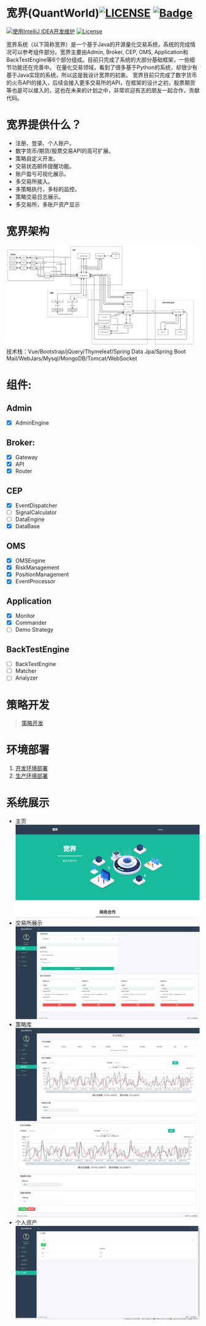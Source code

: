 # 宽界(QuantWorld)[![LICENSE](https://img.shields.io/badge/License-Anti%20996-blue.svg)](https://github.com/996icu/996.ICU/blob/master/LICENSE) [![Badge](https://img.shields.io/badge/Link-996.icu-red.svg)](https://996.icu/#/zh_CN)

[![使用IntelliJ IDEA开发维护](https://img.shields.io/badge/IntelliJ%20IDEA-提供支持-blue.svg)](https://www.jetbrains.com/?from=WxJava-weixin-java-tools)
[![License](https://img.shields.io/badge/License-Apache--2.0-green)](https://opensource.org/licenses/Apache-2.0)

宽界系统（以下简称宽界）是一个基于Java的开源量化交易系统，系统的完成情况可以参考组件部分。宽界主要由Admin, Broker, CEP, OMS, Application和BackTestEngine等6个部分组成。目前只完成了系统的大部分基础框架，一些细节功能还在完善中。
在量化交易领域，看到了很多基于Python的系统，却很少有基于Java实现的系统，所以这是我设计宽界的初衷。
宽界目前只完成了数字货币的火币API的接入，后续会接入更多交易所的API，在框架的设计之初，股票期货等也是可以接入的，这也在未来的计划之中，非常欢迎有志的朋友一起合作，贡献代码。

# 宽界提供什么？

- 注册、登录、个人账户。
- 数字货币/期货/股票交易API的高可扩展。
- 策略自定义开发。
- 交易状态邮件提醒功能。
- 账户盈亏可视化展示。
- 多交易所接入。
- 多策略执行，多标的监控。
- 策略交易日志展示。
- 多交易所，多账户资产显示


# 宽界架构

![](https://github.com/SouthernYard/SouthernYard.github.io/blob/master/images/pasted-58.png)
技术栈：Vue/Bootstrap/jQuery/Thymeleaf/Spring Data Jpa/Spring Boot Mail/WebJars/Mysql/MongoDB/Tomcat/WebSocket

# 组件:

## Admin
- [X] AdminEngine

## Broker:
- [X] Gateway  
- [X] API
- [X] Router

## CEP
- [X] EventDispatcher
- [ ] SignalCalculator
- [ ] DataEngine
- [X] DataBase

## OMS
- [X] OMSEngine
- [X] RiskManagement
- [X] PositionManagement
- [X] EventProcessor

## Application
- [X] Monitor
- [X] Commander
- [ ] Demo Strategy

## BackTestEngine
- [ ] BackTestEngine
- [ ] Matcher
- [ ] Analyzer

# 策略开发
> [策略开发](https://github.com/QuantWorldOrg/QuantWorld/wiki/%E8%87%AA%E5%AE%9A%E4%B9%89%E7%AD%96%E7%95%A5%E5%BC%80%E5%8F%91)

# 环境部署
1. [开发环境部署](https://github.com/QuantWorldOrg/QuantWorld/wiki/%E6%9C%AC%E5%9C%B0%E5%BC%80%E5%8F%91%E7%8E%AF%E5%A2%83%E6%9E%84%E5%BB%BA)
2. [生产环境部署](https://github.com/QuantWorldOrg/QuantWorld/wiki/%E7%94%9F%E4%BA%A7%E7%8E%AF%E5%A2%83%E9%83%A8%E7%BD%B2)
# 系统展示

- 主页
![](https://github.com/SouthernYard/SouthernYard.github.io/blob/master/images/pasted-61.png)
- 交易所展示
![](https://github.com/SouthernYard/SouthernYard.github.io/blob/master/images/pasted-59.png)
- 策略库
![](https://github.com/SouthernYard/SouthernYard.github.io/blob/master/images/pasted-62.png)
![](https://github.com/SouthernYard/SouthernYard.github.io/blob/master/images/pasted-63.png)
- 个人资产
![](https://github.com/SouthernYard/SouthernYard.github.io/blob/master/images/pasted-64.png)
